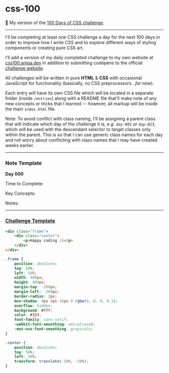 # css-100

🎨 My version of the <a href="https://100dayscss.com/about/">100 Days of CSS challenge</a>.

---

I'll be completing at least one CSS challenge a day for the next 100 days in order to improve how I write CSS and to explore different ways of styling components or creating pure CSS art.

I'll add a version of my daily completed challenge to my own website at <a href="https://css100.aniqa.dev">css100.aniqa.dev</a> in addition to submitting codepens to the official <a href="https://100dayscss.com/progress/aniqatc/">challenge website</a>.

All challenges will be written in pure **HTML** & **CSS** with occasional JavaScript for functionality (basically, no CSS preprocessors.. _for now_).

Each entry will have its own CSS file which will be located in a separate folder (inside `/entries`) along with a README file that'll make note of any new concepts or tricks that I learned -- however, all markup will be inside the main `index.html` file.

Note: To avoid conflict with class naming, I'll be assigning a parent class that will indicate which day of the challenge it is, _e.g. `day-001` or `day-023`_, which will be used with the descendant selector to target classes only within the parent. This is so that I can use generic class names for each day and not worry about conflicting with class names that I may have created weeks earlier.

---

### Note Template

**Day 000**

Time to Complete:

Key Concepts:

Notes:

---

### <a href="https://codepen.io/pen?template=wMQKOq&editors=1100">Challenge Template</a>

```html
<div class="frame">
	<div class="center">
		<p>Happy coding :)</p>
	</div>
</div>
```

```css
.frame {
	position: absolute;
	top: 50%;
	left: 50%;
	width: 400px;
	height: 400px;
	margin-top: -200px;
	margin-left: -200px;
	border-radius: 2px;
	box-shadow: 4px 8px 16px 0 rgba(0, 0, 0, 0.1);
	overflow: hidden;
	background: #fff;
	color: #333;
	font-family: sans-serif;
	-webkit-font-smoothing: antialiased;
	-moz-osx-font-smoothing: grayscale;
}

.center {
	position: absolute;
	top: 50%;
	left: 50%;
	transform: translate(-50%, -50%);
}
```
